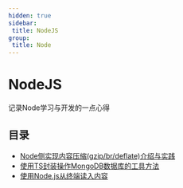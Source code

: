 ```yaml
---
hidden: true
sidebar:
 title: NodeJS
group:
 title: Node
---
```

# NodeJS

记录Node学习与开发的一点心得

## 目录
* [Node侧实现内容压缩(gzip/br/deflate)介绍与实践](./compress-response.md)
* [使用TS封装操作MongoDB数据库的工具方法](./mongoDb.md)
* [使用Node.js从终端读入内容](./p1.md)